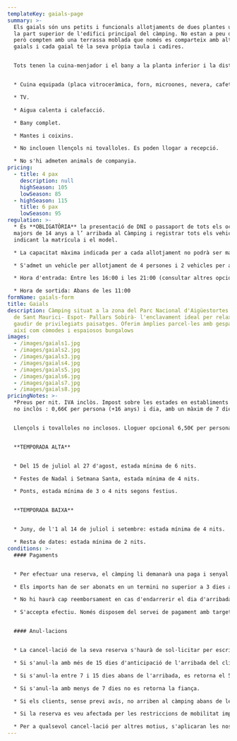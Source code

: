 ```yaml
---
templateKey: gaials-page
summary: >-
  Els gaials són uns petits i funcionals allotjaments de dues plantes ubicats a
  la part superior de l'edifici principal del càmping. No estan a peu de carrer,
  però compten amb una terrassa moblada que només es comparteix amb altres
  gaials i cada gaial té la seva pròpia taula i cadires.


  Tots tenen la cuina-menjador i el bany a la planta inferior i la distribució de les habitacions varia segons el gaial. Les habitacions són sota teulada; els de 4 persones tenen dues habitacions i els de 6 persones en tenen 3.


  * Cuina equipada (placa vitroceràmica, forn, microones, nevera, cafetera, parament, vaixella...)

  * TV.

  * Aigua calenta i calefacció.

  * Bany complet.

  * Mantes i coixins.

  * No inclouen llençols ni tovalloles. Es poden llogar a recepció.

  * No s'hi admeten animals de companyia.
pricing:
  - title: 4 pax
    description: null
    highSeason: 105
    lowSeason: 85
  - highSeason: 115
    title: 6 pax
    lowSeason: 95
regulation: >-
  * És **OBLIGATÒRIA** la presentació de DNI o passaport de tots els ocupants
  majors de 14 anys a l’ arribada al Càmping i registrar tots els vehicles,
  indicant la matrícula i el model.

  * La capacitat màxima indicada per a cada allotjament no podrà ser mai superada sense autorització.

  * S'admet un vehicle per allotjament de 4 persones i 2 vehicles per allotjament de 6 persones inclosos en el preu. Tot vehicle suplementari haurà de ser registrat i abonat segons tarifa en vigor.

  * Hora d'entrada: Entre les 16:00 i les 21:00 (consultar altres opcions).

  * Hora de sortida: Abans de les 11:00
formName: gaials-form
title: Gaials
description: Càmping situat a la zona del Parc Nacional d'Aigüestortes i Estany
  de Sant Maurici- Espot- Pallars Sobirà- l'enclavament ideal per relaxar-se i
  gaudir de privilegiats paisatges. Oferim àmplies parcel·les amb gespa i ombra,
  així com còmodes i espaiosos bungalows
images:
  - /images/gaials1.jpg
  - /images/gaials2.jpg
  - /images/gaials3.jpg
  - /images/gaials4.jpg
  - /images/gaials5.jpg
  - /images/gaials6.jpg
  - /images/gaials7.jpg
  - /images/gaials8.jpg
pricingNotes: >-
  *Preus per nit. IVA inclòs. Impost sobre les estades en establiments turístics
  no inclòs : 0,66€ per persona (+16 anys) i dia, amb un màxim de 7 dies.*


  Llençols i tovalloles no inclosos. Lloguer opcional 6,50€ per persona i estada.


  **TEMPORADA ALTA**


  * Del 15 de juliol al 27 d'agost, estada mínima de 6 nits.

  * Festes de Nadal i Setmana Santa, estada mínima de 4 nits.

  * Ponts, estada mínima de 3 o 4 nits segons festius.


  **TEMPORADA BAIXA**


  * Juny, de l'1 al 14 de juliol i setembre: estada mínima de 4 nits.

  * Resta de dates: estada mínima de 2 nits.
conditions: >-
  #### Pagaments


  * Per efectuar una reserva, el càmping li demanarà una paga i senyal que, depenent de la temporada, pot arribar a ser del 40% sobre el total de l'estada.

  * Els imports han de ser abonats en un termini no superior a 3 dies a comptar de la data de la sol·licitud i es realitzaran mitjançant transferència al compte que es comunicarà en el moment de formalitzar la reserva. La quantitat restant es liquidarà a l'arribada al càmping.

  * No hi haurà cap reemborsament en cas d'endarrerir el dia d'arribada o anticipar el dia de sortida.

  * S'accepta efectiu. Només disposem del servei de pagament amb targeta durant els mesos de Juliol i Agost. Existeix també la possibilitat de realitzar una transferència bancària .


  #### Anul·lacions


  * La cancel·lació de la seva reserva s'haurà de sol·licitar per escrit mitjançant correu electrònic a *[info@campinglamola.com](mailto:info@campinglamola.com)*

  * Si s'anul·la amb més de 15 dies d'anticipació de l'arribada del client, es retorna el 90% de la fiança.

  * Si s'anul·la entre 7 i 15 dies abans de l'arribada, es retorna el 50% de la fiança.

  * Si s'anul·la amb menys de 7 dies no es retorna la fiança.

  * Si els clients, sense previ avís, no arriben al càmping abans de les 22.00 h. del dia d'arribada, s'entendrà cancel·lada la reserva.

  * Si la reserva es veu afectada per les restriccions de mobilitat imposades pel Govern en relació al Covid-19, es reemborsarà del 100% del dipòsit entregat. 

  * Per a qualsevol cancel·lació per altres motius, s'aplicaran les nostres Condicions Generals d'anul·lació.
---
```

